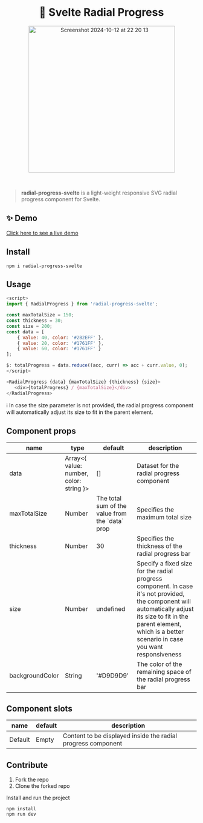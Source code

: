 <h1 align="center">🤗 Svelte Radial Progress</h1>

<p align="center">
   <img width="387" alt="Screenshot 2024-10-12 at 22 20 13" src="https://github.com/user-attachments/assets/c7cad131-5a46-4458-b3df-0ac42485c81d">
</p>

<br />

> **radial-progress-svelte** is a light-weight responsive SVG radial progress component for Svelte.

## ✨ Demo

[Click here to see a live demo](https://kefranabg.github.io/svelte-radial-progress-demo/)

## Install

```
npm i radial-progress-svelte
```

## Usage

```js
<script>
import { RadialProgress } from 'radial-progress-svelte';

const maxTotalSize = 150;
const thickness = 30;
const size = 200;
const data = [
	{ value: 40, color: '#2B2EFF' },
	{ value: 20, color: '#1761FF' },
	{ value: 60, color: '#1761FF' }
];

$: totalProgress = data.reduce((acc, curr) => acc + curr.value, 0);
</script>

<RadialProgress {data} {maxTotalSize} {thickness} {size}>
   <div>{totalProgress} / {maxTotalSize}</div>
</RadialProgress>
```

ℹ️ In case the size parameter is not provided, the radial progress component will automatically adjust its size to fit in the parent element.

## Component props

<table class="table table-bordered table-striped">
  <thead>
  <tr>
    <th>name</th>
    <th>type</th>
    <th>default</th>
    <th>description</th>
  </tr>
  </thead>
  <tbody>
    <tr>
      <td>data</td>
      <td>Array<{ value: number, color: string }></td>
      <td>[]</td>
      <td>Dataset for the radial progress component</td>
    </tr>
    <tr>
      <td>maxTotalSize</td>
      <td>Number</td>
      <td>The total sum of the value from the `data` prop</td>
      <td>Specifies the maximum total size</td>
    </tr>
    <tr>
      <td>thickness</td>
      <td>Number</td>
      <td>30</td>
      <td>Specifies the thickness of the radial progress bar</td>
    </tr>
    <tr>
      <td>size</td>
      <td>Number</td>
      <td>undefined</td>
      <td>Specify a fixed size for the radial progress component. In case it's not provided, the component will automatically adjust its size to fit in the parent element, which is a better scenario in case you want responsiveness</td>
    </tr>
    <tr>
      <td>backgroundColor</td>
      <td>String</td>
      <td>'#D9D9D9'</td>
      <td>The color of the remaining space of the radial progress bar</td>
    </tr>
  </tbody>
</table>

## Component slots

<table class="table table-bordered table-striped">
  <thead>
  <tr>
    <th style="width: 40px;">name</th>
    <th style="width: 10px;">default</th>
    <th>description</th>
  </tr>
  </thead>
  <tbody>
    <tr>
      <td>Default</td>
      <td>Empty</td>
      <td>Content to be displayed inside the radial progress component</td>
    </tr>
  </tbody>
</table>

## Contribute

1. Fork the repo
2. Clone the forked repo

Install and run the project

```
npm install
npm run dev
```
